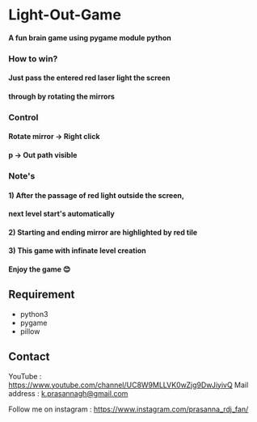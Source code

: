 # Light-Out-Game

#### A fun brain game using pygame module python

### How to win?
####      Just pass the entered red laser light the screen 
#### through by rotating the mirrors

### Control
####   Rotate mirror  ->  Right click
####   p              ->  Out path visible

### Note's
####       1) After the passage of red light outside the screen, 
#### next level start's automatically
####       2) Starting and ending mirror are highlighted by red tile
####       3) This game with infinate level creation

#### Enjoy the game 😊

## Requirement

* python3<br>
* pygame<br>
* pillow

## Contact 

YouTube : https://www.youtube.com/channel/UC8W9MLLVK0wZjg9DwJiyivQ
Mail address : k.prasannagh@gmail.com

Follow me on instagram : https://www.instagram.com/prasanna_rdj_fan/
